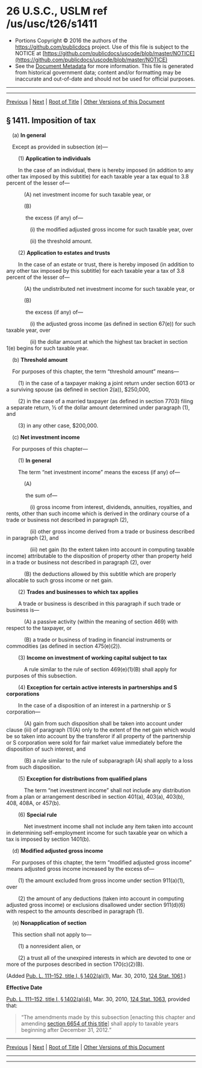---
---

# 26 U.S.C., USLM ref /us/usc/t26/s1411

* Portions Copyright © 2016 the authors of the https://github.com/publicdocs project.
  Use of this file is subject to the NOTICE at [https://github.com/publicdocs/uscode/blob/master/NOTICE](https://github.com/publicdocs/uscode/blob/master/NOTICE)
* See the [Document Metadata](././../../../../..//README.md) for more information.
  This file is generated from historical government data; content and/or formatting may be inaccurate and out-of-date and should not be used for official purposes.

----------
----------

[Previous](./../../../../..//us/usc/t26/stA/ch2A/m__us_usc_t26_stA_ch2A.md) | [Next](./../../../../..//us/usc/t26/stA/ch3/m__us_usc_t26_stA_ch3.md) | [Root of Title](./../../../../../) | [Other Versions of this Document](https://publicdocs.github.io/go/links?ns=uslm&ref=%2Fus%2Fusc%2Ft26%2Fs1411)

## § 1411. Imposition of tax

    (a) __In general__ 

    Except as provided in subsection (e)—

        (1) __Application to individuals__ 

        In the case of an individual, there is hereby imposed (in addition to any other tax imposed by this subtitle) for each taxable year a tax equal to 3.8 percent of the lesser of—

            (A) net investment income for such taxable year, or

            (B)

             the excess (if any) of—

                (i) the modified adjusted gross income for such taxable year, over

                (ii) the threshold amount.

        (2) __Application to estates and trusts__ 

        In the case of an estate or trust, there is hereby imposed (in addition to any other tax imposed by this subtitle) for each taxable year a tax of 3.8 percent of the lesser of—

            (A) the undistributed net investment income for such taxable year, or

            (B)

             the excess (if any) of—

                (i) the adjusted gross income (as defined in section 67(e)) for such taxable year, over

                (ii) the dollar amount at which the highest tax bracket in section 1(e) begins for such taxable year.

    (b) __Threshold amount__ 

    For purposes of this chapter, the term “threshold amount” means—

        (1) in the case of a taxpayer making a joint return under section 6013 or a surviving spouse (as defined in section 2(a)), $250,000,

        (2) in the case of a married taxpayer (as defined in section 7703) filing a separate return, ½ of the dollar amount determined under paragraph (1), and

        (3) in any other case, $200,000.

    (c) __Net investment income__ 

    For purposes of this chapter—

        (1) __In general__ 

        The term “net investment income” means the excess (if any) of—

            (A)

             the sum of—

                (i) gross income from interest, dividends, annuities, royalties, and rents, other than such income which is derived in the ordinary course of a trade or business not described in paragraph (2),

                (ii) other gross income derived from a trade or business described in paragraph (2), and

                (iii) net gain (to the extent taken into account in computing taxable income) attributable to the disposition of property other than property held in a trade or business not described in paragraph (2), over

            (B) the deductions allowed by this subtitle which are properly allocable to such gross income or net gain.

        (2) __Trades and businesses to which tax applies__ 

        A trade or business is described in this paragraph if such trade or business is—

            (A) a passive activity (within the meaning of section 469) with respect to the taxpayer, or

            (B) a trade or business of trading in financial instruments or commodities (as defined in section 475(e)(2)).

        (3) __Income on investment of working capital subject to tax__ 

            A rule similar to the rule of section 469(e)(1)(B) shall apply for purposes of this subsection.

        (4) __Exception for certain active interests in partnerships and S corporations__ 

        In the case of a disposition of an interest in a partnership or S corporation—

            (A) gain from such disposition shall be taken into account under clause (iii) of paragraph (1)(A) only to the extent of the net gain which would be so taken into account by the transferor if all property of the partnership or S corporation were sold for fair market value immediately before the disposition of such interest, and

            (B) a rule similar to the rule of subparagraph (A) shall apply to a loss from such disposition.

        (5) __Exception for distributions from qualified plans__ 

            The term “net investment income” shall not include any distribution from a plan or arrangement described in section 401(a), 403(a), 403(b), 408, 408A, or 457(b).

        (6) __Special rule__ 

            Net investment income shall not include any item taken into account in determining self-employment income for such taxable year on which a tax is imposed by section 1401(b).

    (d) __Modified adjusted gross income__ 

    For purposes of this chapter, the term “modified adjusted gross income” means adjusted gross income increased by the excess of—

        (1) the amount excluded from gross income under section 911(a)(1), over

        (2) the amount of any deductions (taken into account in computing adjusted gross income) or exclusions disallowed under section 911(d)(6) with respect to the amounts described in paragraph (1).

    (e) __Nonapplication of section__ 

    This section shall not apply to—

        (1) a nonresident alien, or

        (2) a trust all of the unexpired interests in which are devoted to one or more of the purposes described in section 170(c)(2)(B).

(Added [Pub. L. 111–152, title I, § 1402(a)(1)][/us/pl/111/152/s1402/a/1], Mar. 30, 2010, [124 Stat. 1061][/us/stat/124/1061].)

 __Effective Date__ 

[Pub. L. 111–152, title I, § 1402(a)(4)][/us/pl/111/152/s1402/a/4], Mar. 30, 2010, [124 Stat. 1063][/us/stat/124/1063], provided that: 

> “The amendments made by this subsection \[enacting this chapter and amending [section 6654 of this title][/us/usc/t26/s6654]\] shall apply to taxable years beginning after December 31, 2012.”

----------

[Previous](./../../../../..//us/usc/t26/stA/ch2A/m__us_usc_t26_stA_ch2A.md) | [Next](./../../../../..//us/usc/t26/stA/ch3/m__us_usc_t26_stA_ch3.md) | [Root of Title](./../../../../../) | [Other Versions of this Document](https://publicdocs.github.io/go/links?ns=uslm&ref=%2Fus%2Fusc%2Ft26%2Fs1411)

----------
----------

[/us/pl/111/152/s1402/a/1]: https://publicdocs.github.io/go/links?ns=uslm&ref=%2Fus%2Fpl%2F111%2F152%2Fs1402%2Fa%2F1
[/us/stat/124/1061]: https://publicdocs.github.io/go/links?ns=uslm&ref=%2Fus%2Fstat%2F124%2F1061
[/us/pl/111/152/s1402/a/4]: https://publicdocs.github.io/go/links?ns=uslm&ref=%2Fus%2Fpl%2F111%2F152%2Fs1402%2Fa%2F4
[/us/stat/124/1063]: https://publicdocs.github.io/go/links?ns=uslm&ref=%2Fus%2Fstat%2F124%2F1063
[/us/usc/t26/s6654]: https://publicdocs.github.io/go/links?ns=uslm&ref=%2Fus%2Fusc%2Ft26%2Fs6654


